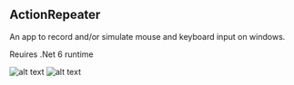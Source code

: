 ## ActionRepeater

An app to record and/or simulate mouse and keyboard input on windows.

Reuires .Net 6 runtime

![alt text](https://github.com/cyberrex5/ActionRepeater/blob/main/screenshots/0.0.1-alpha_0.png?raw=true)
![alt text](https://github.com/cyberrex5/ActionRepeater/blob/main/screenshots/0.0.1-alpha_1.png?raw=true)
